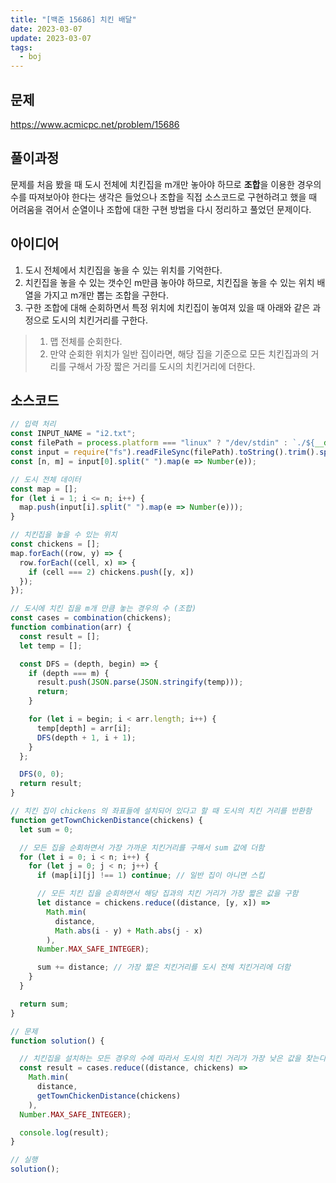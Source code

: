 ```yaml
---
title: "[백준 15686] 치킨 배달"
date: 2023-03-07
update: 2023-03-07
tags:
  - boj
---
```


## 문제
https://www.acmicpc.net/problem/15686

## 풀이과정
문제를 처음 봤을 때 도시 전체에 치킨집을 m개만 놓아야 하므로 <b>조합</b>을 이용한 경우의 수를 따져보아야 한다는 생각은 들었으나 조합을 직접 소스코드로 구현하려고 했을 때 어려움을 겪어서 순열이나 조합에 대한 구현 방법을 다시 정리하고 풀었던 문제이다.

## 아이디어
1. 도시 전체에서 치킨집을 놓을 수 있는 위치를 기억한다.
2. 치킨집을 놓을 수 있는 갯수인 m만큼 놓아야 하므로, 치킨집을 놓을 수 있는 위치 배열을 가지고 m개만 뽑는 조합을 구한다.
3. 구한 조합에 대해 순회하면서 특정 위치에 치킨집이 놓여져 있을 때 아래와 같은 과정으로 도시의 치킨거리를 구한다.
> 1. 맵 전체를 순회한다.
> 2. 만약 순회한 위치가 일반 집이라면, 해당 집을 기준으로 모든 치킨집과의 거리를 구해서 가장 짧은 거리를 도시의 치킨거리에 더한다.

## 소스코드
```js
// 입력 처리
const INPUT_NAME = "i2.txt";
const filePath = process.platform === "linux" ? "/dev/stdin" : `./${__dirname.split('\\').pop()}/${INPUT_NAME}`;
const input = require("fs").readFileSync(filePath).toString().trim().split("\n").map(item => item.trim());
const [n, m] = input[0].split(" ").map(e => Number(e));

// 도시 전체 데이터
const map = [];
for (let i = 1; i <= n; i++) {
  map.push(input[i].split(" ").map(e => Number(e)));
}

// 치킨집을 놓을 수 있는 위치
const chickens = [];
map.forEach((row, y) => {
  row.forEach((cell, x) => {
    if (cell === 2) chickens.push([y, x])
  });
});

// 도시에 치킨 집을 m개 만큼 놓는 경우의 수 (조합)
const cases = combination(chickens);
function combination(arr) {
  const result = [];
  let temp = [];

  const DFS = (depth, begin) => {
    if (depth === m) {
      result.push(JSON.parse(JSON.stringify(temp)));
      return;
    }

    for (let i = begin; i < arr.length; i++) {
      temp[depth] = arr[i];
      DFS(depth + 1, i + 1);
    }
  };

  DFS(0, 0);
  return result;
}

// 치킨 집이 chickens 의 좌표들에 설치되어 있다고 할 때 도시의 치킨 거리를 반환함
function getTownChickenDistance(chickens) {
  let sum = 0;

  // 모든 집을 순회하면서 가장 가까운 치킨거리를 구해서 sum 값에 더함
  for (let i = 0; i < n; i++) {
    for (let j = 0; j < n; j++) {
      if (map[i][j] !== 1) continue; // 일반 집이 아니면 스킵

      // 모든 치킨 집을 순회하면서 해당 집과의 치킨 거리가 가장 짧은 값을 구함
      let distance = chickens.reduce((distance, [y, x]) =>
        Math.min(
          distance,
          Math.abs(i - y) + Math.abs(j - x)
        ),
      Number.MAX_SAFE_INTEGER);

      sum += distance; // 가장 짧은 치킨거리를 도시 전체 치킨거리에 더함
    }
  }

  return sum;
}

// 문제
function solution() {

  // 치킨집을 설치하는 모든 경우의 수에 따라서 도시의 치킨 거리가 가장 낮은 값을 찾는다.
  const result = cases.reduce((distance, chickens) =>
    Math.min(
      distance,
      getTownChickenDistance(chickens)
    ),
  Number.MAX_SAFE_INTEGER);

  console.log(result);
}

// 실행
solution();
```
